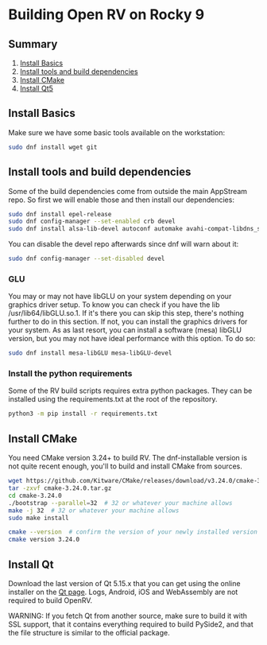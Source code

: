 # Building Open RV on Rocky 9

## Summary

1. [Install Basics](#install-basics)
1. [Install tools and build dependencies](#install-tools-and-build-dependencies)
1. [Install CMake](#install-cmake)
1. [Install Qt5](#install-qt)

## Install Basics

Make sure we have some basic tools available on the workstation:

```bash
sudo dnf install wget git
```

## Install tools and build dependencies

Some of the build dependencies come from outside the main AppStream repo. So first we will enable those and then install our dependencies:

```bash
sudo dnf install epel-release
sudo dnf config-manager --set-enabled crb devel
sudo dnf install alsa-lib-devel autoconf automake avahi-compat-libdns_sd-devel bison bzip2-devel cmake-gui curl-devel flex gcc gcc-c++ libXcomposite libXi-devel libaio-devel libffi-devel nasm ncurses-devel nss libtool libxkbcommon libXcomposite libXdamage libXrandr libXtst libXcursor mesa-libOSMesa mesa-libOSMesa-devel meson ninja-build openssl-devel perl-FindBin pulseaudio-libs pulseaudio-libs-glib2 ocl-icd ocl-icd-devel opencl-headers python3 python3-devel qt5-qtbase-devel readline-devel sqlite-devel tcl-devel tcsh tk-devel yasm zip zlib-devel
```

You can disable the devel repo afterwards since dnf will warn about it:
```bash
sudo dnf config-manager --set-disabled devel
```

### GLU

You may or may not have libGLU on your system depending on your graphics driver setup.  To know you can check if you have the lib /usr/lib64/libGLU.so.1.  If it's there you can skip this step, there's nothing further to do in this section.  If not, you can install the graphics drivers for your system. As as last resort, you can install a software (mesa) libGLU version, but you may not have ideal performance with this option.  To do so:

```bash
sudo dnf install mesa-libGLU mesa-libGLU-devel
```

### Install the python requirements

Some of the RV build scripts requires extra python packages. They can be installed using the requirements.txt at the root of the repository.

```bash
python3 -m pip install -r requirements.txt
```

## Install CMake

You need CMake version 3.24+ to build RV. The dnf-installable version is not quite recent enough, you'll to build and install CMake from sources.

```bash
wget https://github.com/Kitware/CMake/releases/download/v3.24.0/cmake-3.24.0.tar.gz
tar -zxvf cmake-3.24.0.tar.gz
cd cmake-3.24.0
./bootstrap --parallel=32  # 32 or whatever your machine allows
make -j 32  # 32 or whatever your machine allows
sudo make install

cmake --version  # confirm the version of your newly installed version of CMake
cmake version 3.24.0
```

## Install Qt

Download the last version of Qt 5.15.x that you can get using the online installer on the [Qt page](https://www.qt.io/download-open-source). Logs, Android, iOS and WebAssembly are not required to build OpenRV.

WARNING: If you fetch Qt from another source, make sure to build it with SSL support, that it contains everything required to build PySide2, and that the file structure is similar to the official package.
